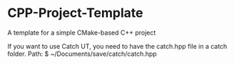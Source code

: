 # CPP-Project-Template
A template for a simple CMake-based C++ project


If you want to use Catch UT, you need to have the catch.hpp file in a catch folder.
Path:
$ ~/Documents/save/catch/catch.hpp